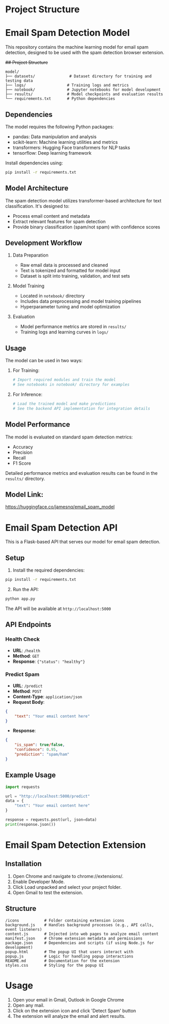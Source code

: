 
# Project Structure
# Email Spam Detection Model

This repository contains the machine learning model for email spam detection, designed to be used with the spam detection browser extension.

~~## Project Structure~~

```
model/
├── datasets/               # Dataset directory for training and testing data
├── logs/                  # Training logs and metrics
├── notebook/              # Jupyter notebooks for model development
├── results/               # Model checkpoints and evaluation results
└── requirements.txt       # Python dependencies
```

## Dependencies

The model requires the following Python packages:
- pandas: Data manipulation and analysis
- scikit-learn: Machine learning utilities and metrics
- transformers: Hugging Face transformers for NLP tasks
- tensorflow: Deep learning framework

Install dependencies using:
```bash
pip install -r requirements.txt
```

## Model Architecture

The spam detection model utilizes transformer-based architecture for text classification. It's designed to:
- Process email content and metadata
- Extract relevant features for spam detection
- Provide binary classification (spam/not spam) with confidence scores

## Development Workflow

1. Data Preparation
    - Raw email data is processed and cleaned
    - Text is tokenized and formatted for model input
    - Dataset is split into training, validation, and test sets

2. Model Training
    - Located in `notebook/` directory
    - Includes data preprocessing and model training pipelines
    - Hyperparameter tuning and model optimization

3. Evaluation
    - Model performance metrics are stored in `results/`
    - Training logs and learning curves in `logs/`

## Usage

The model can be used in two ways:

1. For Training:
   ```python
   # Import required modules and train the model
   # See notebooks in notebook/ directory for examples
   ```

2. For Inference:
   ```python
   # Load the trained model and make predictions
   # See the backend API implementation for integration details
   ```

## Model Performance

The model is evaluated on standard spam detection metrics:
- Accuracy
- Precision
- Recall
- F1 Score

Detailed performance metrics and evaluation results can be found in the `results/` directory.

## Model Link:
https://huggingface.co/jamesnq/email_spam_model



# Email Spam Detection API

This is a Flask-based API that serves our model for email spam detection.

## Setup

1. Install the required dependencies:
```bash
pip install -r requirements.txt
```

2. Run the API:
```bash
python app.py
```

The API will be available at `http://localhost:5000`

## API Endpoints

### Health Check
- **URL**: `/health`
- **Method**: `GET`
- **Response**: `{"status": "healthy"}`

### Predict Spam
- **URL**: `/predict`
- **Method**: `POST`
- **Content-Type**: `application/json`
- **Request Body**:
```json
{
    "text": "Your email content here"
}
```
- **Response**:
```json
{
    "is_spam": true/false,
    "confidence": 0.95,
    "prediction": "spam/ham"
}
```

## Example Usage

```python
import requests

url = "http://localhost:5000/predict"
data = {
    "text": "Your email content here"
}

response = requests.post(url, json=data)
print(response.json())
```

# Email Spam Detection Extension
## Installation
1. Open Chrome and navigate to chrome://extensions/.
2. Enable Developer Mode.
3. Click Load unpacked and select your project folder.
4. Open Gmail to test the extension.

## Structure

```
/icons           # Folder containing extension icons
background.js    # Handles background processes (e.g., API calls, event listeners)
content.js       # Injected into web pages to analyze email content
manifest.json    # Chrome extension metadata and permissions
package.json     # Dependencies and scripts (if using Node.js for development)
popup.html       # The popup UI that users interact with
popup.js         # Logic for handling popup interactions
README.md        # Documentation for the extension
styles.css       # Styling for the popup UI

```

# Usage
1. Open your email in Gmail, Outlook in Google Chrome
2. Open any mail.
3. Click on the extension icon and click 'Detect Spam' button
4. The extension will analyze the email and alert results.
